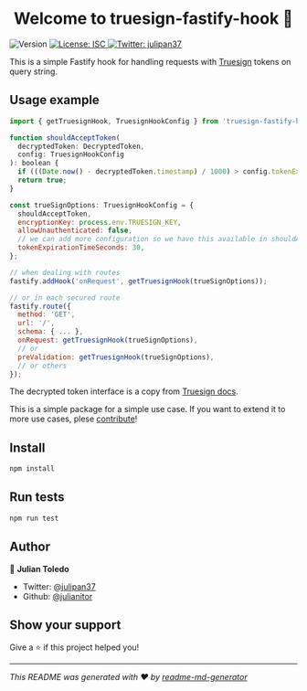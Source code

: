 <h1 align="center">Welcome to truesign-fastify-hook 👋</h1>
<p>
  <img alt="Version" src="https://img.shields.io/badge/version-1.0.0-blue.svg?cacheSeconds=2592000" />
  <a href="#" target="_blank">
    <img alt="License: ISC" src="https://img.shields.io/badge/License-ISC-yellow.svg" />
  </a>
  <a href="https://twitter.com/julipan37" target="_blank">
    <img alt="Twitter: julipan37" src="https://img.shields.io/twitter/follow/julipan37.svg?style=social" />
  </a>
</p>

This is a simple Fastify hook for handling requests with [Truesign](https://truesign.ai/) tokens on query string.

## Usage example
```js
import { getTruesignHook, TruesignHookConfig } from 'truesign-fastify-hook';

function shouldAcceptToken(
  decryptedToken: DecryptedToken, 
  config: TruesignHookConfig
): boolean {
  if (((Date.now() - decryptedToken.timestamp) / 1000) > config.tokenExpirationTimeSeconds) return false;
  return true;
}

const trueSignOptions: TruesignHookConfig = {
  shouldAcceptToken,
  encryptionKey: process.env.TRUESIGN_KEY,
  allowUnauthenticated: false,
  // we can add more configuration so we have this available in shouldAcceptToekn function
  tokenExpirationTimeSeconds: 30,
};

// when dealing with routes
fastify.addHook('onRequest', getTruesignHook(trueSignOptions));

// or in each secured route
fastify.route({
  method: 'GET',
  url: '/',
  schema: { ... },
  onRequest: getTruesignHook(trueSignOptions),
  // or
  preValidation: getTruesignHook(trueSignOptions),
  // or others
});

```

The decrypted token interface is a copy from [Truesign docs](https://my.truesign.ai/docs).

This is a simple package for a simple use case. If you want to extend it to more use cases, plese [contribute](./CONTRIBUTING.md)!

## Install

```sh
npm install
```

## Run tests

```sh
npm run test
```

## Author

👤 **Julian Toledo**

* Twitter: [@julipan37](https://twitter.com/julipan37)
* Github: [@julianitor](https://github.com/julianitor)

## Show your support

Give a ⭐️ if this project helped you!

***
_This README was generated with ❤️ by [readme-md-generator](https://github.com/kefranabg/readme-md-generator)_